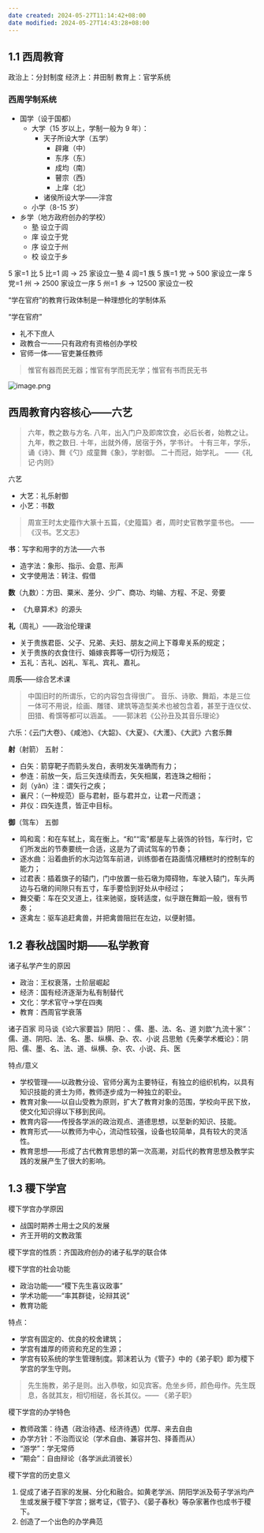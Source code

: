 ```yaml
---
date created: 2024-05-27T11:14:42+08:00
date modified: 2024-05-27T14:43:28+08:00
---
```

## 1.1 西周教育

政治上：分封制度
经济上：井田制
教育上：官学系统

### 西周学制系统

- 国学（设于国都）
	- 大学（15 岁以上，学制一般为 9 年）：
		- 天子所设大学（五学）
			- 辟雍（中）
			- 东序（东）
			- 成均（南）
			- 瞽宗（西）
			- 上庠（北）
		- 诸侯所设大学——泮宫
	- 小学（8-15 岁）
- 乡学（地方政府创办的学校）
	- 塾 设立于闾
	- 庠 设立于党
	- 序 设立于州
	- 校 设立于乡

5 家=1 比
5 比=1 闾 → 25 家设立一塾
4 闾=1 族
5 族=1 党 → 500 家设立一庠
5 党=1 州 → 2500 家设立一序
5 州=1 乡 → 12500 家设立一校

“学在官府”的教育行政体制是一种理想化的学制体系

“学在官府”
- 礼不下庶人
- 政教合一——只有政府有资格创办学校
- 官师一体——官吏兼任教师

> 惟官有器而民无器；惟官有学而民无学；惟官有书而民无书

![image.png](https://pictures-1323793543.cos.ap-nanjing.myqcloud.com/pics/20240527112449.png)

## 西周教育内容核心——六艺

> 六年，教之数与方名.
> 八年，出入门户及即席饮食，必后长者，始教之让。
> 九年，教之数日.
> 十年，出就外傅，居宿于外，学书计。
> 十有三年，学乐，诵《诗》、舞《勺》成童舞《象》，学射御。
> 二十而冠，始学礼。
> ——《礼记·内则》

六艺
- 大艺：礼乐射御
- 小艺：书数

> 周宣王时太史籀作大篆十五篇，《史籀篇》者，周时史官教学童书也。
> ——《汉书。艺文志》

**书**：写字和用字的方法——六书
- 造字法：象形、指示、会意、形声
- 文字使用法：转注、假借

**数**（九数）：方田、粟米、差分、少广、商功、均输、方程、不足、旁要
- 《九章算术》的源头

**礼**（周礼）——政治伦理课
- 关于贵族君臣、父子、兄弟、夫妇、朋友之间上下尊卑关系的规定；
- 关于贵族的衣食住行、婚嫁丧葬等一切行为规范；
- 五礼：吉礼、凶礼、军礼、宾礼、嘉礼。

周**乐**——综合艺术课

> 中国旧时的所谓乐，它的内容包含得很广。
> 音乐、诗歌、舞蹈，本是三位一体可不用说，绘画、雕镂、建筑等造型美术也被包含着，甚至于连仪仗、田猎、肴馔等都可以涵盖。
> ——郭沫若《公孙丑及其音乐理论》

六乐：《云门大卷》、《咸池》、《大韶》、《大夏》、《大濩》、《大武》六套乐舞

**射**（射箭）
五射：
- 白矢：箭穿靶子而箭头发白，表明发矢准确而有力；
- 参连：前放一矢，后三矢连续而去，矢矢相属，若连珠之相衔；
- 剡（yǎn）注：谓矢行之疾；
- 襄尺：（一种规范）臣与君射，臣与君并立，让君一尺而退；
- 井仪：四矢连贯，皆正中目标。

**御**（驾车）
五御
- 鸣和鸾：和在车轼上，鸾在衡上。“和”“鸾”都是车上装饰的铃铛，车行时，它们所发出的节奏要统一合适，这是为了调试驾车的节奏；
- 逐水曲：沿着曲折的水沟边驾车前进，训练御者在路面情况糟糕时的控制车的能力；
- 过君表：插着旗子的辕门，门中放置一些石墩为障碍物，车驶入辕门，车头两边与石墩的间隙只有五寸，车手要恰到好处从中经过；
- 舞交衢：车在交叉道上，往来驰驱，旋转适度，似乎跟在舞蹈一般，很有节奏；
- 逐禽左：驱车追赶禽兽，并把禽兽阻拦在左边，以便射猎。

## 1.2 春秋战国时期——私学教育

诸子私学产生的原因
- 政治：王权衰落，士阶层崛起
- 经济：国有经济逐渐为私有制替代
- 文化：学术官守→学在四夷
- 教育：西周官学衰落

诸子百家
司马谈《论六家要旨》阴阳：、儒、墨、法、名、道
刘歆“九流十家”：儒、道、阴阳、法、名、墨、纵横、杂、农、小说
吕思勉《先秦学术概论》：阴阳、儒、墨、名、法、道、纵横、杂、农、小说、兵、医

特点/意义
- 学校管理——以政教分设、官师分离为主要特征，有独立的组织机构，以具有知识技能的贤士为师，教师逐步成为一种独立的职业。
- 教育对象——以自山受教为原则，扩大了教育对象的范围，学校向平民下放，使文化知识得以下移到民间。
- 教育内容——传授各学派的政治观点、道德思想，以至新的知识、技能。
- 教育形式——以教师为中心，流动性较强，设备也较简单，具有较大的灵活性。
- 教育思想——形成了古代教育思想的第一次高潮，对后代的教育思想及教学实践的发展产生了很大的影响。

## 1.3 稷下学宫

稷下学宫办学原因
- 战国时期养士用士之风的发展
- 齐王开明的文教政策

稷下学宫的性质：齐国政府创办的诸子私学的联合体

稷下学宫的社会功能
- 政治功能——“稷下先生喜议政事”
- 学术功能——“率其群徒，论辩其说”
- 教育功能

特点：
- 学宫有固定的、优良的校舍建筑；
- 学宫有雄厚的师资和充足的生源；
- 学宫有较系统的学生管理制度。郭沫若认为《管子》中的《弟子职》即为稷下学宫的学生守则。

>先生施教，弟子是则。出入恭敬，如见宾客。危坐乡师，颜色毋作。先生既息，各就其友，相切相磋，各长其仪。—— 《弟子职》

稷下学宫的办学特色
- 教师政策：待遇（政治待遇、经济待遇）优厚、来去自由
- 办学方针：不治而议论（学术自由、兼容并包、择善而从）
- “游学”：学无常师
- “期会”：自由辩论（各学派此消彼长）

稷下学宫的历史意义
1. 促成了诸子百家的发展、分化和融合。如黄老学派、阴阳学派及荀子学派均产生或发展于稷下学宫；据考证，《管子》、《晏子春秋》等杂家著作也成书于稷下。
2. 创造了一个出色的办学典范